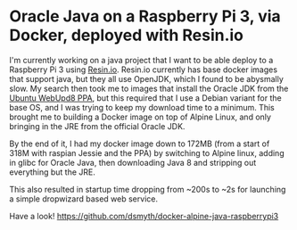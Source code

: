# Oracle Java on a Raspberry Pi 3, via Docker, deployed with Resin.io

I'm currently working on a java project that I want to be able deploy to a Raspberry Pi 3 using [Resin.io](http://Resin.io).
Resin.io currently has base docker images that support java, but they all use OpenJDK, which I found to be abysmally slow.
My search then took me to images that install the Oracle JDK from the [Ubuntu WebUpd8 PPA](https://launchpad.net/~webupd8team/+archive/ubuntu/java), but 
this required that I use a Debian variant for the base OS, and I was trying to keep my download time to a minimum. This brought
me to building a Docker image on top of Alpine Linux, and only bringing in the JRE from the official Oracle JDK.

By the end of it, I had my docker image down to 172MB (from a start of 318M with raspian Jessie and the PPA) by switching to
Alpine linux, adding in glibc for Oracle Java, then downloading Java 8 and stripping out everything but the JRE.

This also resulted in startup time dropping from ~200s to ~2s for launching a simple dropwizard based web service.

Have a look! https://github.com/dsmyth/docker-alpine-java-raspberrypi3

